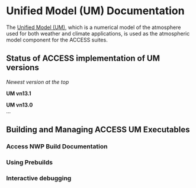 # Unified Model (UM) Documentation
The [Unified Model (UM)](https://www.metoffice.gov.uk/research/approach/modelling-systems/unified-model), which is a numerical model of the atmosphere used for both weather and climate applications, is used as the atmospheric model component for the ACCESS suites.

## Status of ACCESS implementation of UM versions
*Newest version at the top*

__UM vn13.1__

__UM vn13.0__  
...

## Building and Managing ACCESS UM Executables

### Access NWP Build Documentation

### Using Prebuilds

### Interactive debugging
